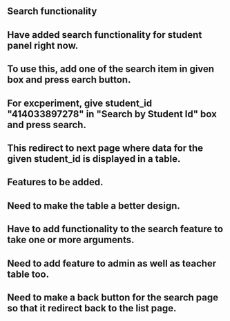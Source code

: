 ## Search functionality

## Have added search functionality for student panel right now.
## To use this, add one of the search item in given box and press earch button.
## For excperiment, give student_id "414033897278" in "Search by Student Id" box and press search.
## This redirect to next page where data for the given student_id is displayed in a table.

## Features to be added.
## Need to make the table a better design.
## Have to add functionality to the search feature to take one or more arguments.
## Need to add feature to admin as well as teacher table too.
## Need to make a back button for the search page so that it redirect back to the list page.